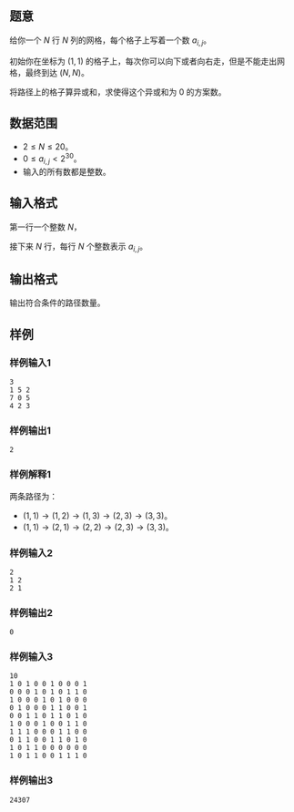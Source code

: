 ## 题意

给你一个 $N$ 行 $N$ 列的网格，每个格子上写着一个数 $a_{i,j}$。

初始你在坐标为 $(1,1)$ 的格子上，每次你可以向下或者向右走，但是不能走出网格，最终到达 $(N,N)$。

将路径上的格子算异或和，求使得这个异或和为 $0$ 的方案数。

## 数据范围

- $2\le N\le 20$。
- $0\le a_{i,j}<2^{30}$。
- 输入的所有数都是整数。

## 输入格式

第一行一个整数 $N$，

接下来 $N$ 行，每行 $N$ 个整数表示 $a_{i,j}$。

## 输出格式

输出符合条件的路径数量。

## 样例

### 样例输入1

```
3
1 5 2
7 0 5
4 2 3
```

### 样例输出1

```
2
```

### 样例解释1

两条路径为：

- $(1,1)\to(1,2)\to(1,3)\to(2,3)\to(3,3)$。
- $(1,1)\to(2,1)\to(2,2)\to(2,3)\to(3,3)$。

### 样例输入2

```
2
1 2
2 1
```

### 样例输出2

```
0
```

### 样例输入3

```
10
1 0 1 0 0 1 0 0 0 1
0 0 0 1 0 1 0 1 1 0
1 0 0 0 1 0 1 0 0 0
0 1 0 0 0 1 1 0 0 1
0 0 1 1 0 1 1 0 1 0
1 0 0 0 1 0 0 1 1 0
1 1 1 0 0 0 1 1 0 0
0 1 1 0 0 1 1 0 1 0
1 0 1 1 0 0 0 0 0 0
1 0 1 1 0 0 1 1 1 0
```

### 样例输出3

```
24307
```